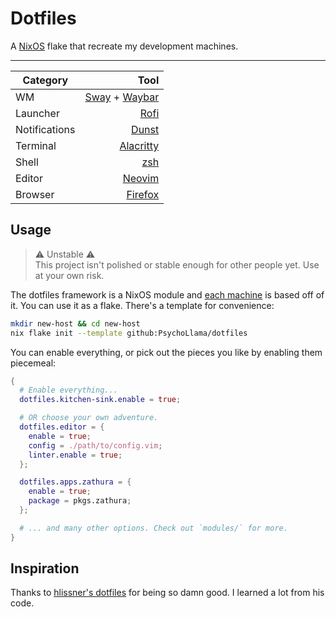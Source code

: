 # Dotfiles

A [NixOS](https://nixos.org/) flake that recreate my development machines.

---

| Category | Tool |
|---|--:|
| WM | [Sway](https://swaywm.org/) + [Waybar](https://github.com/Alexays/Waybar/) |
| Launcher | [Rofi](https://github.com/davatorium/rofi) |
| Notifications | [Dunst](https://github.com/dunst-project/dunst) |
| Terminal | [Alacritty](https://github.com/alacritty/alacritty) |
| Shell | [zsh](https://www.zsh.org/) |
| Editor | [Neovim](http://neovim.io/) |
| Browser | [Firefox](https://www.mozilla.org/en-US/firefox/new/) |

## Usage

> :warning: Unstable :warning:  
> This project isn't polished or stable enough for other people yet. Use at your own risk.

The dotfiles framework is a NixOS module and [each machine](https://github.com/PsychoLlama/dotfiles/tree/main/hosts) is based off of it. You can use it as a flake. There's a template for convenience:

```sh
mkdir new-host && cd new-host
nix flake init --template github:PsychoLlama/dotfiles
```

You can enable everything, or pick out the pieces you like by enabling them piecemeal:

```nix
{
  # Enable everything...
  dotfiles.kitchen-sink.enable = true;

  # OR choose your own adventure.
  dotfiles.editor = {
    enable = true;
    config = ./path/to/config.vim;
    linter.enable = true;
  };

  dotfiles.apps.zathura = {
    enable = true;
    package = pkgs.zathura;
  };

  # ... and many other options. Check out `modules/` for more.
}
```

## Inspiration

Thanks to [hlissner's dotfiles](https://github.com/hlissner/dotfiles/) for being so damn good. I learned a lot from his code.
